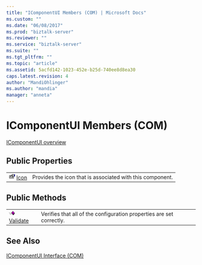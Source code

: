 ```yaml
---
title: "IComponentUI Members (COM) | Microsoft Docs"
ms.custom: ""
ms.date: "06/08/2017"
ms.prod: "biztalk-server"
ms.reviewer: ""
ms.service: "biztalk-server"
ms.suite: ""
ms.tgt_pltfrm: ""
ms.topic: "article"
ms.assetid: 5acfd142-1023-452e-b25d-740ee8d8ea30
caps.latest.revision: 4
author: "MandiOhlinger"
ms.author: "mandia"
manager: "anneta"
---
```

# IComponentUI Members (COM)
[IComponentUI overview](../core/icomponentui-interface-com.md)  
  
## Public Properties  
  
|||  
|-|-|  
|![](../core/media/pubproperty.gif "pubproperty") [Icon](../core/icomponentui-icon-property-com.md)|Provides the icon that is associated with this component.|  
  
## Public Methods  
  
|||  
|-|-|  
|![](../core/media/pubmethod.gif "pubmethod") [Validate](../core/icomponentui-validate-method-com.md)|Verifies that all of the configuration properties are set correctly.|  
  
## See Also  
 [IComponentUI Interface (COM)](../core/icomponentui-interface-com.md)